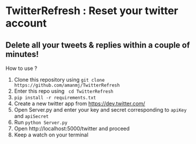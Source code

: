 # TwitterRefresh : Reset your twitter account

## Delete all your tweets & replies within a couple of minutes!


How to use ?


1. Clone this repository using ```git clone https://github.com/amanmj/TwitterRefresh ```
2. Enter this repo using ``` cd TwitterRefresh```
3. ```pip install -r requirements.txt```
4. Create a new twitter app from https://dev.twitter.com/
5. Open Server.py and enter your key and secret corresponding to ```apiKey``` and ```apiSecret```
6. Run ```python Server.py```
7. Open http://localhost:5000/twitter and proceed
8. Keep a watch on your terminal
